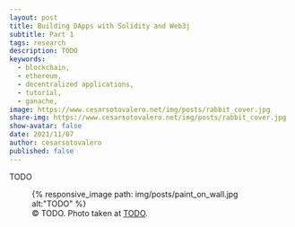```yaml
---
layout: post
title: Building DApps with Solidity and Web3j
subtitle: Part 1
tags: research
description: TODO
keywords:
  - blockchain,
  - ethereum,
  - decentralized applications,
  - tutorial,
  - ganache,
image: https://www.cesarsotovalero.net/img/posts/rabbit_cover.jpg
share-img: https://www.cesarsotovalero.net/img/posts/rabbit_cover.jpg
show-avatar: false
date: 2021/11/07
author: cesarsotovalero
published: false
---
```


TODO

<figure class="jb_picture">
{% responsive_image path: img/posts/paint_on_wall.jpg alt:"TODO" %}
  <figcaption class="stroke"> 
&#169; TODO. Photo taken at <a href="TODO">TODO</a>.
</figcaption>
</figure>